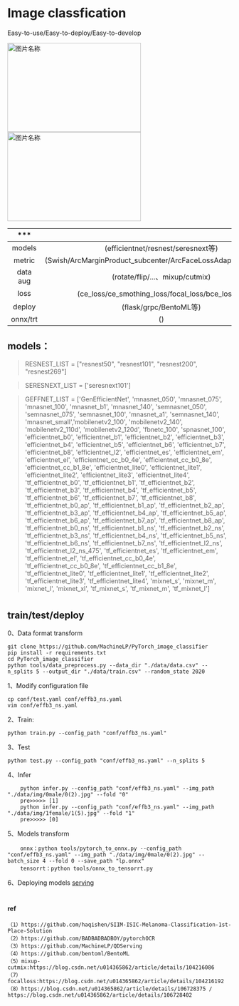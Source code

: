 

# Image classfication

Easy-to-use/Easy-to-deploy/Easy-to-develop

<img src="https://user-images.githubusercontent.com/9102141/87268895-3e0d0780-c4fe-11ea-849e-6140b7e0d4de.gif" width = "300" height = "200" alt="图片名称" align=center> <img src="https://user-images.githubusercontent.com/9102141/87268895-3e0d0780-c4fe-11ea-849e-6140b7e0d4de.gif" width = "300" height = "200" alt="图片名称" align=center>


|      ***       |        |    example   |  
| :-----------------: | :---------:| :---------:|
|  models  |   (efficientnet/resnest/seresnext等)       |  [1](./qdnet/conf/constant.py)  |
|  metric  |   (Swish/ArcMarginProduct_subcenter/ArcFaceLossAdaptiveMargin/...)       |  [2](./qdnet/models/metric_strategy.py)  |
|  data aug  |   (rotate/flip/...、mixup/cutmix)         |  [3](./qdnet/dataaug/) | 
|  loss  |   (ce_loss/ce_smothing_loss/focal_loss/bce_loss等)                     |  [4](./qdnet/loss/)    | 
|  deploy  |   (flask/grpc/BentoML等)                   |  [5](./serving/)       | 
|  onnx/trt |   ()                                      |  [6](./tools/)         | 


## models：

> RESNEST_LIST = ["resnest50", "resnest101", "resnest200", "resnest269"]

> SERESNEXT_LIST = ['seresnext101']

> GEFFNET_LIST = ['GenEfficientNet', 'mnasnet_050', 'mnasnet_075', 'mnasnet_100', 'mnasnet_b1', 'mnasnet_140', 'semnasnet_050', 'semnasnet_075', 'semnasnet_100', 'mnasnet_a1', 'semnasnet_140', 'mnasnet_small','mobilenetv2_100', 'mobilenetv2_140', 'mobilenetv2_110d', 'mobilenetv2_120d', 'fbnetc_100', 'spnasnet_100', 'efficientnet_b0', 'efficientnet_b1', 'efficientnet_b2',  'efficientnet_b3', 'efficientnet_b4', 'efficientnet_b5', 'efficientnet_b6', 'efficientnet_b7', 'efficientnet_b8', 'efficientnet_l2', 'efficientnet_es', 'efficientnet_em', 'efficientnet_el', 'efficientnet_cc_b0_4e', 'efficientnet_cc_b0_8e', 'efficientnet_cc_b1_8e', 'efficientnet_lite0', 'efficientnet_lite1', 'efficientnet_lite2', 'efficientnet_lite3', 'efficientnet_lite4', 'tf_efficientnet_b0', 'tf_efficientnet_b1', 'tf_efficientnet_b2', 'tf_efficientnet_b3', 'tf_efficientnet_b4', 'tf_efficientnet_b5', 'tf_efficientnet_b6', 'tf_efficientnet_b7', 'tf_efficientnet_b8', 'tf_efficientnet_b0_ap', 'tf_efficientnet_b1_ap', 'tf_efficientnet_b2_ap', 'tf_efficientnet_b3_ap', 'tf_efficientnet_b4_ap', 'tf_efficientnet_b5_ap', 'tf_efficientnet_b6_ap', 'tf_efficientnet_b7_ap', 'tf_efficientnet_b8_ap', 'tf_efficientnet_b0_ns', 'tf_efficientnet_b1_ns', 'tf_efficientnet_b2_ns', 'tf_efficientnet_b3_ns', 'tf_efficientnet_b4_ns', 'tf_efficientnet_b5_ns', 'tf_efficientnet_b6_ns', 'tf_efficientnet_b7_ns', 'tf_efficientnet_l2_ns', 'tf_efficientnet_l2_ns_475', 'tf_efficientnet_es', 'tf_efficientnet_em', 'tf_efficientnet_el', 'tf_efficientnet_cc_b0_4e', 'tf_efficientnet_cc_b0_8e', 'tf_efficientnet_cc_b1_8e', 'tf_efficientnet_lite0', 'tf_efficientnet_lite1', 'tf_efficientnet_lite2', 'tf_efficientnet_lite3', 'tf_efficientnet_lite4', 'mixnet_s', 'mixnet_m', 'mixnet_l', 'mixnet_xl', 'tf_mixnet_s', 'tf_mixnet_m', 'tf_mixnet_l']

#

## train/test/deploy
0、Data format transform 
```
git clone https://github.com/MachineLP/PyTorch_image_classifier
pip install -r requirements.txt
cd PyTorch_image_classifier
python tools/data_preprocess.py --data_dir "./data/data.csv" --n_splits 5 --output_dir "./data/train.csv" --random_state 2020
```

1、Modify configuration file
```
cp conf/test.yaml conf/effb3_ns.yaml
vim conf/effb3_ns.yaml
```

2、Train: 
```
python train.py --config_path "conf/effb3_ns.yaml"
```

3、Test
```
python test.py --config_path "conf/effb3_ns.yaml" --n_splits 5
```

4、Infer
```
    python infer.py --config_path "conf/effb3_ns.yaml" --img_path "./data/img/0male/0(2).jpg" --fold "0"
    pre>>>>> [1]
    python infer.py --config_path "conf/effb3_ns.yaml" --img_path "./data/img/1female/1(5).jpg" --fold "1"
    pre>>>>> [0]
```

5、Models transform
```
    onnx：python tools/pytorch_to_onnx.py --config_path "conf/effb3_ns.yaml" --img_path "./data/img/0male/0(2).jpg" --batch_size 4 --fold 0 --save_path "lp.onnx"
    tensorrt：python tools/onnx_to_tensorrt.py
```

6、Deploying models
[serving](./serving/) 





#

#

#

#

#

#

#

#### ref
```
（1）https://github.com/haqishen/SIIM-ISIC-Melanoma-Classification-1st-Place-Solution
（2）https://github.com/BADBADBADBOY/pytorchOCR
（3）https://github.com/MachineLP/QDServing
（4）https://github.com/bentoml/BentoML
（5）mixup-cutmix:https://blog.csdn.net/u014365862/article/details/104216086
（7）focalloss:https://blog.csdn.net/u014365862/article/details/104216192
（8）https://blog.csdn.net/u014365862/article/details/106728375 / https://blog.csdn.net/u014365862/article/details/106728402 
```





